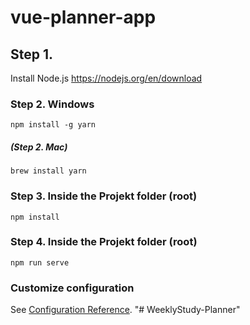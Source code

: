 # vue-planner-app
## Step 1.
Install Node.js https://nodejs.org/en/download

### Step 2. Windows
```
npm install -g yarn
```

##### (Step 2. Mac)
```
brew install yarn 
```

### Step 3. Inside the Projekt folder (root)
```
npm install
```

### Step 4. Inside the Projekt folder (root)
```
npm run serve
```

### Customize configuration
See [Configuration Reference](https://cli.vuejs.org/config/).
"# WeeklyStudy-Planner" 
